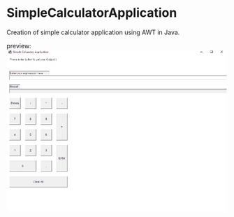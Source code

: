 # SimpleCalculatorApplication
Creation of simple calculator application using AWT in Java.

preview:
![alt text](https://github.com/M-Akhil-pavan-sai/SimpleCalculatorApplication/blob/master/Calimage.png?raw=true)
